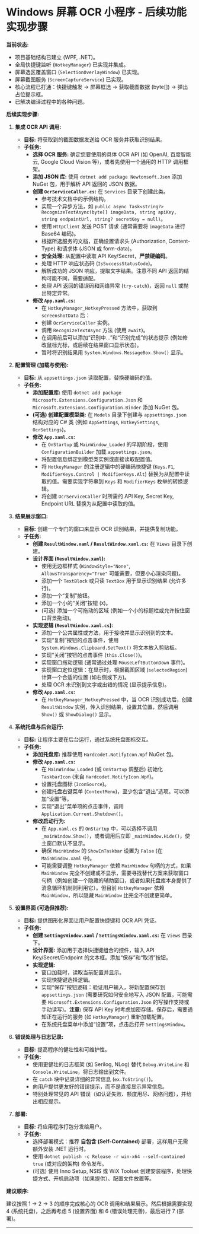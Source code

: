 # Windows 屏幕 OCR 小程序 - 后续功能实现步骤

**当前状态:**

*   项目基础结构已建立 (WPF, .NET)。
*   全局快捷键监听 (`HotkeyManager`) 已实现并集成。
*   屏幕选区覆盖窗口 (`SelectionOverlayWindow`) 已实现。
*   屏幕截图服务 (`ScreenCaptureService`) 已实现。
*   核心流程已打通：快捷键触发 -> 屏幕框选 -> 获取截图数据 (byte[]) -> 弹出占位提示框。
*   已解决编译过程中的各种问题。

**后续实现步骤:**

1.  **集成 OCR API 调用:**
    *   **目标:** 将获取到的截图数据发送给 OCR 服务并获取识别结果。
    *   **子任务:**
        *   **选择 OCR 服务:** 确定您要使用的具体 OCR API (如 OpenAI, 百度智能云, Google Cloud Vision 等)，或者先使用一个通用的 HTTP 调用框架。
        *   **添加 JSON 库:** 使用 `dotnet add package Newtonsoft.Json` 添加 NuGet 包，用于解析 API 返回的 JSON 数据。
        *   **创建 `OcrServiceCaller.cs`:** 在 `Services` 目录下创建此类。
            *   参考技术文档中的示例结构。
            *   实现一个异步方法，如 `public async Task<string?> RecognizeTextAsync(byte[] imageData, string apiKey, string endpointUrl, string? secretKey = null)`。
            *   使用 `HttpClient` 发送 POST 请求 (通常需要将 `imageData` 进行 Base64 编码)。
            *   根据所选服务的文档，正确设置请求头 (Authorization, Content-Type) 和请求体 (JSON 或 form-data)。
            *   **安全处理:** 从配置中读取 API Key/Secret，**严禁硬编码**。
            *   处理 HTTP 响应状态码 (`IsSuccessStatusCode`)。
            *   解析成功的 JSON 响应，提取文字结果。注意不同 API 返回的结构可能不同，需要适配。
            *   处理 API 返回的错误码和网络异常 (`try-catch`)，返回 `null` 或抛出特定异常。
        *   **修改 `App.xaml.cs`:**
            *   在 `HotkeyManager_HotkeyPressed` 方法中，获取到 `screenshotData` 后：
            *   创建 `OcrServiceCaller` 实例。
            *   调用 `RecognizeTextAsync` 方法 (使用 `await`)。
            *   在调用前后可以添加“识别中...”和“识别完成”的状态提示 (例如修改鼠标光标，或后续在结果窗口显示状态)。
            *   暂时将识别结果用 `System.Windows.MessageBox.Show()` 显示。

2.  **配置管理 (加载与使用):**
    *   **目标:** 从 `appsettings.json` 读取配置，替换硬编码的值。
    *   **子任务:**
        *   **添加配置库:** 使用 `dotnet add package Microsoft.Extensions.Configuration.Json` 和 `Microsoft.Extensions.Configuration.Binder` 添加 NuGet 包。
        *   **(可选) 创建配置模型类:** 在 `Models` 目录下创建与 `appsettings.json` 结构对应的 C# 类 (例如 `AppSettings`, `HotkeySettings`, `OcrSettings`)。
        *   **修改 `App.xaml.cs`:**
            *   在 `OnStartup` 或 `MainWindow_Loaded` 的早期阶段，使用 `ConfigurationBuilder` 加载 `appsettings.json`。
            *   将配置信息绑定到模型类实例或直接读取配置值。
            *   将 `HotkeyManager` 的注册逻辑中的硬编码快捷键 (`Keys.F1`, `ModifierKeys.Control | ModifierKeys.Alt`) 替换为从配置中读取的值。需要实现字符串到 `Keys` 和 `ModifierKeys` 枚举的转换逻辑。
            *   将创建 `OcrServiceCaller` 时所需的 API Key, Secret Key, Endpoint URL 替换为从配置中读取的值。

3.  **结果展示窗口:**
    *   **目标:** 创建一个专门的窗口来显示 OCR 识别结果，并提供复制功能。
    *   **子任务:**
        *   **创建 `ResultWindow.xaml` / `ResultWindow.xaml.cs`:** 在 `Views` 目录下创建。
        *   **设计界面 (`ResultWindow.xaml`):**
            *   使用无边框样式 (`WindowStyle="None"`, `AllowsTransparency="True"` 可能需要，但要小心渲染问题)。
            *   添加一个 `TextBlock` 或只读 `TextBox` 用于显示识别结果 (允许多行)。
            *   添加一个“复制”按钮。
            *   添加一个小的“关闭”按钮 (`X`)。
            *   (可选) 添加一个可拖动的区域 (例如一个小的标题栏或允许按住窗口背景拖动)。
        *   **实现逻辑 (`ResultWindow.xaml.cs`):**
            *   添加一个公共属性或方法，用于接收并显示识别到的文本。
            *   实现“复制”按钮的点击事件，使用 `System.Windows.Clipboard.SetText()` 将文本放入剪贴板。
            *   实现“关闭”按钮的点击事件 (`this.Close()`)。
            *   实现窗口拖动逻辑 (通常通过处理 `MouseLeftButtonDown` 事件)。
            *   实现窗口定位逻辑：在显示时，根据截图区域 (`selectedRegion`) 计算一个合适的位置 (如右侧或下方)。
            *   处理 OCR 未识别到文字或出错的情况 (显示提示信息)。
        *   **修改 `App.xaml.cs`:**
            *   在 `HotkeyManager_HotkeyPressed` 中，当 OCR 识别成功后，创建 `ResultWindow` 实例，传入识别结果，设置其位置，然后调用 `Show()` 或 `ShowDialog()` 显示。

4.  **系统托盘与后台运行:**
    *   **目标:** 让程序主要在后台运行，通过系统托盘图标交互。
    *   **子任务:**
        *   **添加托盘库:** 推荐使用 `Hardcodet.NotifyIcon.Wpf` NuGet 包。
        *   **修改 `App.xaml.cs`:**
            *   在 `MainWindow_Loaded` (或 `OnStartup` 调整后) 初始化 `TaskbarIcon` (来自 `Hardcodet.NotifyIcon.Wpf`)。
            *   设置托盘图标 (`IconSource`)。
            *   创建托盘右键菜单 (`ContextMenu`)，至少包含“退出”选项。可以添加“设置”等。
            *   实现“退出”菜单项的点击事件，调用 `Application.Current.Shutdown()`。
        *   **修改启动行为:**
            *   在 `App.xaml.cs` 的 `OnStartup` 中，可以选择不调用 `_mainWindow.Show()`，或者调用后立即 `_mainWindow.Hide()`，使主窗口默认不显示。
            *   确保 `MainWindow` 的 `ShowInTaskbar` 设置为 `False` (在 `MainWindow.xaml` 中)。
            *   可能需要调整 `HotkeyManager` 依赖 `MainWindow` 句柄的方式，如果 `MainWindow` 完全不创建或不显示，需要寻找替代方案来获取窗口句柄（例如创建一个隐藏的辅助窗口，或者如果托盘库本身提供了消息循环机制则利用它）。但目前 `HotkeyManager` 依赖 `MainWindow`，所以隐藏 `MainWindow` 比完全不创建更简单。

5.  **设置界面 (可选但推荐):**
    *   **目标:** 提供图形化界面让用户配置快捷键和 OCR API 凭证。
    *   **子任务:**
        *   **创建 `SettingsWindow.xaml` / `SettingsWindow.xaml.cs`:** 在 `Views` 目录下。
        *   **设计界面:** 添加用于选择快捷键组合的控件，输入 API Key/Secret/Endpoint 的文本框。添加“保存”和“取消”按钮。
        *   **实现逻辑:**
            *   窗口加载时，读取当前配置并显示。
            *   实现快捷键选择逻辑。
            *   实现“保存”按钮逻辑：验证用户输入，将新配置保存到 `appsettings.json` (需要研究如何安全地写入 JSON 配置，可能需要 `Microsoft.Extensions.Configuration.Json` 的写操作支持或手动读写)。**注意:** 保存 API Key 时考虑加密存储。保存后，需要通知正在运行的服务 (如 `HotkeyManager`) 重新加载配置。
            *   在系统托盘菜单中添加“设置”项，点击后打开 `SettingsWindow`。

6.  **错误处理与日志记录:**
    *   **目标:** 提高程序的健壮性和可维护性。
    *   **子任务:**
        *   使用更健壮的日志框架 (如 Serilog, NLog) 替代 `Debug.WriteLine` 和 `Console.WriteLine`，将日志输出到文件。
        *   在 `catch` 块中记录详细的异常信息 (`ex.ToString()`)。
        *   向用户提供更友好的错误提示，而不是直接显示异常信息。
        *   特别处理常见的 API 错误（如认证失败、额度用尽、网络问题），并给出相应提示。

7.  **部署:**
    *   **目标:** 将应用程序打包分发给用户。
    *   **子任务:**
        *   选择部署模式：推荐 **自包含 (Self-Contained)** 部署，这样用户无需额外安装 .NET 运行时。
        *   使用 `dotnet publish -c Release -r win-x64 --self-contained true` (或对应的架构) 命令发布。
        *   (可选) 使用 Inno Setup, NSIS 或 WiX Toolset 创建安装程序，处理快捷方式、开机启动项（如果提供）、配置文件放置等。


**建议顺序:**

建议按照 1 -> 2 -> 3 的顺序完成核心的 OCR 调用和结果展示。然后根据需要实现 4 (系统托盘)，之后再考虑 5 (设置界面) 和 6 (错误处理完善)，最后进行 7 (部署)。

---